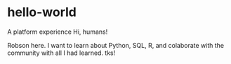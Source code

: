 # hello-world
A platform experience
Hi, humans!

Robson here. I want to learn about Python, SQL, R, and colaborate with the community with all I had learned. tks!
